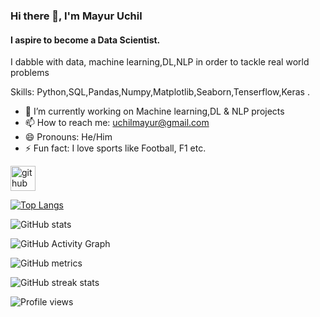 ### Hi there 👋, I'm Mayur Uchil
#### I aspire to become a Data Scientist.
I dabble with data, machine learning,DL,NLP in order to tackle real world problems

Skills: Python,SQL,Pandas,Numpy,Matplotlib,Seaborn,Tenserflow,Keras .

- 🔭 I’m currently working on Machine learning,DL & NLP projects 
- 📫 How to reach me: uchilmayur@gmail.com 
- 😄 Pronouns: He/Him 
- ⚡ Fun fact: I love sports like Football, F1 etc. 


[<img src='https://cdn.jsdelivr.net/npm/simple-icons@3.0.1/icons/github.svg' alt='github' height='40'>](https://github.com/uchilmayur)  

[![Top Langs](https://github-readme-stats.vercel.app/api/top-langs/?username=uchilmayur)](https://github.com/anuraghazra/github-readme-stats)

![GitHub stats](https://github-readme-stats.vercel.app/api?username=uchilmayur&show_icons=true)  

![GitHub Activity Graph](https://activity-graph.herokuapp.com/graph?username=uchilmayur)  

![GitHub metrics](https://metrics.lecoq.io/uchilmayur)  

![GitHub streak stats](https://github-readme-streak-stats.herokuapp.com/?user=uchilmayur)  

![Profile views](https://gpvc.arturio.dev/uchilmayur)  
